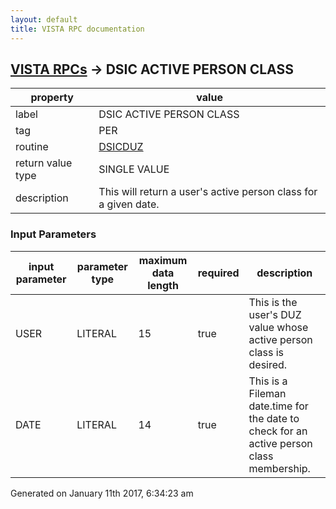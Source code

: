 ```yaml
---
layout: default
title: VISTA RPC documentation
---
```




## [VISTA RPCs](TableOfContent.md) &#8594; DSIC ACTIVE PERSON CLASS 

 property | value 
--- | --- 
 label | DSIC ACTIVE PERSON CLASS
 tag | PER
 routine | [DSICDUZ](http://code.osehra.org/dox/Routine_DSICDUZ_source.html)
 return value type | SINGLE VALUE
 description | This will return a user's active person class for a given date.

### Input Parameters

| input parameter | parameter type | maximum data length | required | description | 
| --- | --- | --- | --- | --- | 
| USER | LITERAL | 15 | true | This is the user's DUZ value whose active person class is desired. | 
| DATE | LITERAL | 14 | true | This is a Fileman date.time for the date to check for an active person class membership. | 




Generated on January 11th 2017, 6:34:23 am